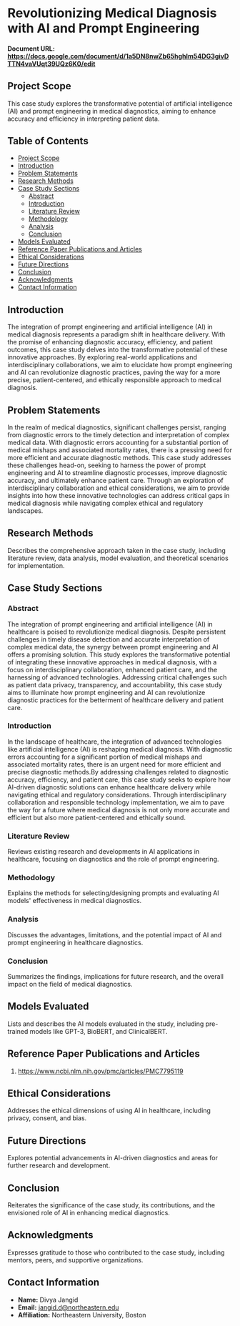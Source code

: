 # Revolutionizing Medical Diagnosis with AI and Prompt Engineering

#### Document URL: https://docs.google.com/document/d/1a5DN8nwZb65hghlm54DG3givDTTN4vaVUqt39UQz6K0/edit


## Project Scope
This case study explores the transformative potential of artificial intelligence (AI) and prompt engineering in medical diagnostics, aiming to enhance accuracy and efficiency in interpreting patient data.

## Table of Contents
- [Project Scope](#project-scope)
- [Introduction](#introduction)
- [Problem Statements](#problem-statements)
- [Research Methods](#research-methods)
- [Case Study Sections](#case-study-sections)
  - [Abstract](#abstract)
  - [Introduction](#introduction-1)
  - [Literature Review](#literature-review)
  - [Methodology](#methodology)
  - [Analysis](#analysis)
  - [Conclusion](#conclusion)
- [Models Evaluated](#models-evaluated)
- [Reference Paper Publications and Articles](#reference-paper-publications-and-articles)
- [Ethical Considerations](#ethical-considerations)
- [Future Directions](#future-directions)
- [Conclusion](#conclusion-1)
- [Acknowledgments](#acknowledgments)
- [Contact Information](#contact-information)

## Introduction
The integration of prompt engineering and artificial intelligence (AI) in medical diagnosis represents a paradigm shift in healthcare delivery. With the promise of enhancing diagnostic accuracy, efficiency, and patient outcomes, this case study delves into the transformative potential of these innovative approaches. By exploring real-world applications and interdisciplinary collaborations, we aim to elucidate how prompt engineering and AI can revolutionize diagnostic practices, paving the way for a more precise, patient-centered, and ethically responsible approach to medical diagnosis.

## Problem Statements
In the realm of medical diagnostics, significant challenges persist, ranging from diagnostic errors to the timely detection and interpretation of complex medical data. With diagnostic errors accounting for a substantial portion of medical mishaps and associated mortality rates, there is a pressing need for more efficient and accurate diagnostic methods. This case study addresses these challenges head-on, seeking to harness the power of prompt engineering and AI to streamline diagnostic processes, improve diagnostic accuracy, and ultimately enhance patient care. Through an exploration of interdisciplinary collaboration and ethical considerations, we aim to provide insights into how these innovative technologies can address critical gaps in medical diagnosis while navigating complex ethical and regulatory landscapes.

## Research Methods
Describes the comprehensive approach taken in the case study, including literature review, data analysis, model evaluation, and theoretical scenarios for implementation.

## Case Study Sections

### Abstract
The integration of prompt engineering and artificial intelligence (AI) in healthcare is poised to revolutionize medical diagnosis. Despite persistent challenges in timely disease detection and accurate interpretation of complex medical data, the synergy between prompt engineering and AI offers a promising solution. This study explores the transformative potential of integrating these innovative approaches in medical diagnosis, with a focus on interdisciplinary collaboration, enhanced patient care, and the harnessing of advanced technologies. Addressing critical challenges such as patient data privacy, transparency, and accountability, this case study aims to illuminate how prompt engineering and AI can revolutionize diagnostic practices for the betterment of healthcare delivery and patient care.

### Introduction
In the landscape of healthcare, the integration of advanced technologies like artificial intelligence (AI) is reshaping medical diagnosis. With diagnostic errors accounting for a significant portion of medical mishaps and associated mortality rates, there is an urgent need for more efficient and precise diagnostic methods.By addressing challenges related to diagnostic accuracy, efficiency, and patient care, this case study seeks to explore how AI-driven diagnostic solutions can enhance healthcare delivery while navigating ethical and regulatory considerations. Through interdisciplinary collaboration and responsible technology implementation, we aim to pave the way for a future where medical diagnosis is not only more accurate and efficient but also more patient-centered and ethically sound.

### Literature Review
Reviews existing research and developments in AI applications in healthcare, focusing on diagnostics and the role of prompt engineering.

### Methodology
Explains the methods for selecting/designing prompts and evaluating AI models' effectiveness in medical diagnostics.

### Analysis
Discusses the advantages, limitations, and the potential impact of AI and prompt engineering in healthcare diagnostics.

### Conclusion
Summarizes the findings, implications for future research, and the overall impact on the field of medical diagnostics.

## Models Evaluated
Lists and describes the AI models evaluated in the study, including pre-trained models like GPT-3, BioBERT, and ClinicalBERT.

## Reference Paper Publications and Articles
1.	https://www.ncbi.nlm.nih.gov/pmc/articles/PMC7795119

## Ethical Considerations
Addresses the ethical dimensions of using AI in healthcare, including privacy, consent, and bias.

## Future Directions
Explores potential advancements in AI-driven diagnostics and areas for further research and development.

## Conclusion
Reiterates the significance of the case study, its contributions, and the envisioned role of AI in enhancing medical diagnostics.

## Acknowledgments
Expresses gratitude to those who contributed to the case study, including mentors, peers, and supportive organizations.

## Contact Information
- **Name:** Divya Jangid
- **Email:** jangid.d@northeastern.edu
- **Affiliation:** Northeastern University, Boston
